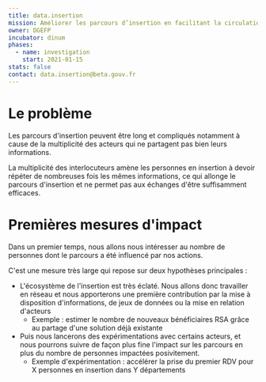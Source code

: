 ```yaml
---
title: data.insertion
mission: Améliorer les parcours d’insertion en facilitant la circulation de données entre les acteurs 
owner: DGEFP
incubator: dinum
phases:
  - name: investigation
    start: 2021-01-15
stats: false
contact: data.insertion@beta.gouv.fr
---
```


# Le problème

Les parcours d'insertion peuvent être long et compliqués notamment à cause de la multiplicité des acteurs qui ne partagent pas bien leurs informations.

La multiplicité des interlocuteurs amène les personnes en insertion à devoir répéter de nombreuses fois les mêmes informations, ce qui allonge le parcours d'insertion et ne permet pas aux échanges d'être suffisamment efficaces. 


# Premières mesures d'impact

Dans un premier temps, nous allons nous intéresser au nombre de personnes dont le parcours a été influencé par nos actions.

C'est une mesure très large qui repose sur deux hypothèses principales :

- L'écosystème de l'insertion est très éclaté. Nous allons donc travailler en réseau et nous apporterons une première contribution par la mise à disposition d'informations, de jeux de données ou la mise en relation d'acteurs
    - Exemple : estimer le nombre de nouveaux bénéficiaires RSA grâce au partage d'une solution déjà existante 
- Puis nous lancerons des expérimentations avec certains acteurs, et nous pourrons suivre de façon plus fine l'impact sur les parcours en plus du nombre de personnes impactées posivitement.
    - Exemple d'expérimentation : accélérer la prise du premier RDV pour X personnes en insertion dans Y départements 
